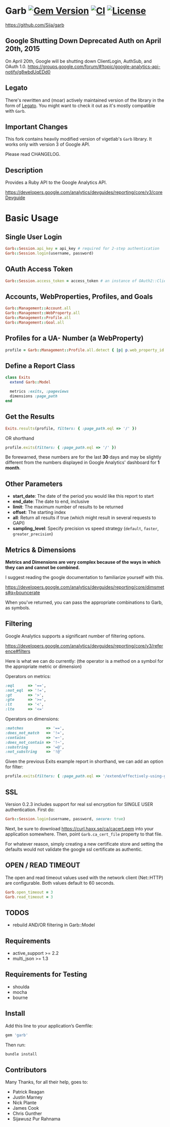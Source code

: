 Garb [![Gem Version](https://badge.fury.io/rb/garb.svg)](https://badge.fury.io/rb/garb) [![CI](https://github.com/Sija/garb/actions/workflows/ci.yml/badge.svg)](https://github.com/Sija/garb/actions/workflows/ci.yml) [![License](https://img.shields.io/github/license/Sija/garb.svg)](https://github.com/Sija/garb/blob/master/LICENSE)
====

  https://github.com/Sija/garb

Google Shutting Down Deprecated Auth on April 20th, 2015
--------------------------------------------------------

On April 20th, Google will be shutting down ClientLogin, AuthSub, and OAuth 1.0. https://groups.google.com/forum/#!topic/google-analytics-api-notify/g8wbdUqEDd0

Legato
------

  There's rewritten and (moar) actively maintained version of the library in the form of [Legato](https://github.com/tpitale/legato).
  You might want to check it out as it's mostly compatible with `Garb`.

Important Changes
-----------------

  This fork contains heavily modified version of vigetlab's `Garb` library.
  It works only with version 3 of Google API.

  Please read CHANGELOG.

Description
-----------

  Provides a Ruby API to the Google Analytics API.

  https://developers.google.com/analytics/devguides/reporting/core/v3/coreDevguide

Basic Usage
===========

Single User Login
-----------------

```ruby
Garb::Session.api_key = api_key # required for 2-step authentication
Garb::Session.login(username, password)
```

OAuth Access Token
------------------

```ruby
Garb::Session.access_token = access_token # an instance of OAuth2::Client
```

Accounts, WebProperties, Profiles, and Goals
--------------------------------------------

```ruby
Garb::Management::Account.all
Garb::Management::WebProperty.all
Garb::Management::Profile.all
Garb::Management::Goal.all
```

Profiles for a UA- Number (a WebProperty)
-----------------------------------------

```ruby
profile = Garb::Management::Profile.all.detect { |p| p.web_property_id == 'UA-XXXXXXX-X' }
```

Define a Report Class
---------------------

```ruby
class Exits
  extend Garb::Model

  metrics :exits, :pageviews
  dimensions :page_path
end
```

Get the Results
---------------

```ruby
Exits.results(profile, filters: { :page_path.eql => '/' })
```

  OR shorthand

```ruby
profile.exits(filters: { :page_path.eql => '/' })
```

  Be forewarned, these numbers are for the last **30** days and may be slightly different from the numbers displayed in Google Analytics' dashboard for **1 month**.

Other Parameters
----------------

  * __start_date__: The date of the period you would like this report to start
  * __end_date__: The date to end, inclusive
  * __limit__: The maximum number of results to be returned
  * __offset__: The starting index
  * __all__: Return all results if true (which might result in several requests to GAPI)
  * __sampling_level__: Specify precision vs speed strategy (`default`, `faster`, `greater_precision`)

Metrics & Dimensions
--------------------

  **Metrics and Dimensions are very complex because of the ways in which they can and cannot be combined.**

  I suggest reading the google documentation to familiarize yourself with this.

  https://developers.google.com/analytics/devguides/reporting/core/dimsmets#q=bouncerate

  When you've returned, you can pass the appropriate combinations to Garb, as symbols.

Filtering
---------

  Google Analytics supports a significant number of filtering options.

  https://developers.google.com/analytics/devguides/reporting/core/v3/reference#filters

  Here is what we can do currently:
  (the operator is a method on a symbol for the appropriate metric or dimension)

  Operators on metrics:

```ruby
:eql      => '==',
:not_eql  => '!=',
:gt       => '>',
:gte      => '>=',
:lt       => '<',
:lte      => '<='
```

  Operators on dimensions:

```ruby
:matches          => '==',
:does_not_match   => '!=',
:contains         => '=~',
:does_not_contain => '!~',
:substring        => '=@',
:not_substring    => '!@'
```

  Given the previous Exits example report in shorthand, we can add an option for filter:

```ruby
profile.exits(filters: { :page_path.eql => '/extend/effectively-using-git-with-subversion/' })
```

SSL
---

  Version 0.2.3 includes support for real ssl encryption for SINGLE USER authentication. First do:

```ruby
Garb::Session.login(username, password, secure: true)
```

  Next, be sure to download https://curl.haxx.se/ca/cacert.pem into your application somewhere.
  Then, point `Garb.ca_cert_file` property to that file.

  For whatever reason, simply creating a new certificate store and setting the defaults would
  not validate the google ssl certificate as authentic.

OPEN / READ TIMEOUT
-------------------

  The open and read timeout values used with the network client (Net::HTTP) are configurable.
  Both values default to 60 seconds.

```ruby
Garb.open_timeout = 3
Garb.read_timeout = 3
```

TODOS
-----

  * rebuild AND/OR filtering in Garb::Model

Requirements
------------

  * active_support >= 2.2
  * multi_json >= 1.3

Requirements for Testing
------------------------

  * shoulda
  * mocha
  * bourne

Install
-------

Add this line to your application’s Gemfile:

```ruby
gem 'garb'
```

Then run:

```sh
bundle install
```

Contributors
------------

  Many Thanks, for all their help, goes to:

  * Patrick Reagan
  * Justin Marney
  * Nick Plante
  * James Cook
  * Chris Gunther
  * Sijawusz Pur Rahnama
